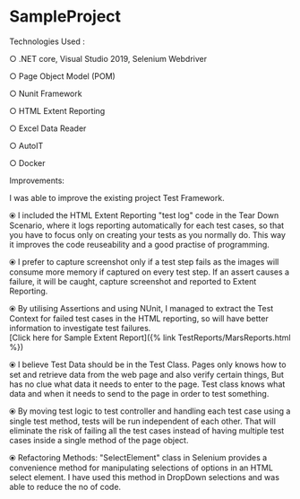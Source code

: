 # SampleProject

Technologies Used : 

○ .NET core, Visual Studio 2019, Selenium Webdriver

○ Page Object Model (POM) 

○ Nunit Framework 

○ HTML Extent Reporting 

○ Excel Data Reader 

○ AutoIT 

○ Docker 

Improvements:

I was able to improve the existing project Test Framework. 

⦿ I included the HTML Extent Reporting "test log" code in the Tear Down Scenario, where it logs reporting automatically for each test cases, so that you have to focus only on creating your tests as you normally do. This way it improves the code reuseability and a good practise of programming. 
	
⦿ I prefer to capture screenshot only if a test step fails as the images will consume more memory if captured on every test step. If an assert causes a failure, it will be caught, capture screenshot and reported to Extent Reporting. 

⦿ By utilising Assertions and using NUnit, I managed to extract the Test Context for failed test cases in the HTML reporting, so will have better information to investigate test failures.   
[Click here for Sample Extent Report]({% link TestReports/MarsReports.html %})
  
⦿ I believe Test Data should be in the Test Class. Pages only knows how to set and retrieve data from the web page and also verify certain things, But has no clue what data it needs to enter to the page. Test class knows what data and when it needs to send to the page in order to test something. 

⦿ By moving test logic to test controller and handling each test case using a single test method, tests will be run independent of each other. That will eliminate the risk of failing all the test cases instead of having multiple test cases inside a single method of the page object.   

⦿ Refactoring Methods: 
"SelectElement" class in Selenium provides a convenience method for manipulating selections of options in an HTML select element. I have used this method in DropDown selections and was able to reduce the no of code. 
